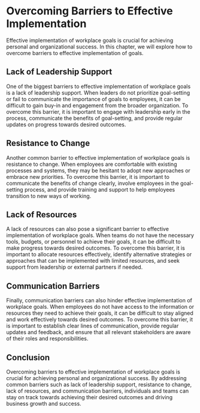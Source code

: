 Overcoming Barriers to Effective Implementation
==========================================================================

Effective implementation of workplace goals is crucial for achieving personal and organizational success. In this chapter, we will explore how to overcome barriers to effective implementation of goals.

Lack of Leadership Support
--------------------------

One of the biggest barriers to effective implementation of workplace goals is a lack of leadership support. When leaders do not prioritize goal-setting or fail to communicate the importance of goals to employees, it can be difficult to gain buy-in and engagement from the broader organization. To overcome this barrier, it is important to engage with leadership early in the process, communicate the benefits of goal-setting, and provide regular updates on progress towards desired outcomes.

Resistance to Change
--------------------

Another common barrier to effective implementation of workplace goals is resistance to change. When employees are comfortable with existing processes and systems, they may be hesitant to adopt new approaches or embrace new priorities. To overcome this barrier, it is important to communicate the benefits of change clearly, involve employees in the goal-setting process, and provide training and support to help employees transition to new ways of working.

Lack of Resources
-----------------

A lack of resources can also pose a significant barrier to effective implementation of workplace goals. When teams do not have the necessary tools, budgets, or personnel to achieve their goals, it can be difficult to make progress towards desired outcomes. To overcome this barrier, it is important to allocate resources effectively, identify alternative strategies or approaches that can be implemented with limited resources, and seek support from leadership or external partners if needed.

Communication Barriers
----------------------

Finally, communication barriers can also hinder effective implementation of workplace goals. When employees do not have access to the information or resources they need to achieve their goals, it can be difficult to stay aligned and work effectively towards desired outcomes. To overcome this barrier, it is important to establish clear lines of communication, provide regular updates and feedback, and ensure that all relevant stakeholders are aware of their roles and responsibilities.

Conclusion
----------

Overcoming barriers to effective implementation of workplace goals is crucial for achieving personal and organizational success. By addressing common barriers such as lack of leadership support, resistance to change, lack of resources, and communication barriers, individuals and teams can stay on track towards achieving their desired outcomes and driving business growth and success.
